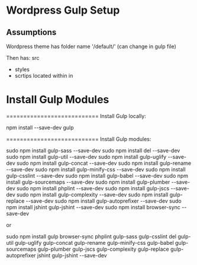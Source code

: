 # Wordpress Gulp Setup

## Assumptions
Wordpress theme has folder name '/default/' (can change in gulp file)

Then has:
src
 - styles
 - scrtips
located within in

# Install Gulp Modules
===========================
Install Gulp locally:

npm install --save-dev gulp

===========================
Install Gulp modules:

sudo npm install gulp-sass --save-dev
sudo npm install del --save-dev
sudo npm install gulp-util --save-dev
sudo npm install gulp-uglify --save-dev
sudo npm install gulp-concat --save-dev
sudo npm install gulp-rename --save-dev
sudo npm install gulp-minify-css --save-dev
sudo npm install gulp-csslint --save-dev
sudo npm install gulp-babel --save-dev
sudo npm install gulp-sourcemaps --save-dev
sudo npm install gulp-plumber --save-dev
sudo npm install phplint --save-dev
sudo npm install gulp-jscs --save-dev
sudo npm install gulp-complexity --save-dev
sudo npm install gulp-replace --save-dev
sudo npm install gulp-autoprefixer --save-dev
sudo npm install jshint gulp-jshint --save-dev
sudo npm install browser-sync --save-dev

or

sudo npm install gulp browser-sync phplint gulp-sass gulp-csslint del gulp-util gulp-uglify gulp-concat gulp-rename gulp-minify-css gulp-babel gulp-sourcemaps gulp-plumber gulp-jscs gulp-complexity gulp-replace gulp-autoprefixer jshint gulp-jshint --save-dev
